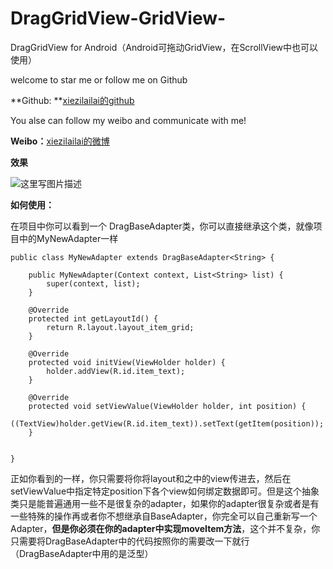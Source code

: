 # DragGridView-GridView-
DragGridView for Android（Android可拖动GridView，在ScrollView中也可以使用）

welcome to star me or follow me on Github 

**Github: **[xiezilailai的github][1]

You alse can follow my weibo and communicate with me!

**Weibo：**[xiezilailai的微博][2]

**效果**

![这里写图片描述](http://img.blog.csdn.net/20160831204800559)


**如何使用：**

在项目中你可以看到一个 DragBaseAdapter类，你可以直接继承这个类，就像项目中的MyNewAdapter一样
```
public class MyNewAdapter extends DragBaseAdapter<String> {

    public MyNewAdapter(Context context, List<String> list) {
        super(context, list);
    }

    @Override
    protected int getLayoutId() {
        return R.layout.layout_item_grid;
    }

    @Override
    protected void initView(ViewHolder holder) {
        holder.addView(R.id.item_text);
    }

    @Override
    protected void setViewValue(ViewHolder holder, int position) {
        ((TextView)holder.getView(R.id.item_text)).setText(getItem(position));
    }


}

```
正如你看到的一样，你只需要将你将layout和之中的view传进去，然后在setViewValue中指定特定position下各个view如何绑定数据即可。但是这个抽象类只是能普遍通用一些不是很复杂的adapter，如果你的adapter很复杂或者是有一些特殊的操作再或者你不想继承自BaseAdapter，你完全可以自己重新写一个Adapter，**但是你必须在你的adapter中实现moveItem方法**，这个并不复杂，你只需要将DragBaseAdapter中的代码按照你的需要改一下就行（DragBaseAdapter中用的是泛型）




  [1]: https://github.com/xiezilailai
  [2]: http://weibo.com/xiezilailai
